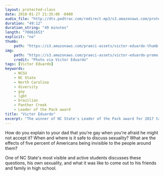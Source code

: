 ```yaml
---
layout: protected-class
date: 2018-01-27 21:35:00 -0400
audio_file: "http://dts.podtrac.com/redirect.mp3/s3.amazonaws.com/protected-class/002%2C+Victor+Eduardo.mp3"
duration: "49:12"
duration_string: "49 minutes"
length: "70861653"
explicit: "no"
thumb:
    path: "https://s3.amazonaws.com/praeci-assets/victor-eduardo-thumb.png"
img:
    path: "https://s3.amazonaws.com/praeci-assets/victor-eduardo-promo.png"
    credit: "Photo via Victor Eduardo"
tags: [Victor Eduardo]
keywords:
    - NCSU
    - NC State
    - North Carolina
    - diversity
    - gay
    - lgbt
    - brazilian
    - Panther Creek
    - Leader of the Pack award
title: "Victor Eduardo"
excerpt: "The winner of NC State's Leader of the Pack award for 2017 talks about being gay and how people think about sexuality"
---
```


How do you explain to your dad that you're gay when you're afraid he might not accept it? When and where is it safe to discuss sexuality? What are the effects of five percent of Americans being invisible to the people around them?

One of NC State's most visible and active students discusses these questions, his own sexuality, and what it was like to come out to his friends and family in high school.